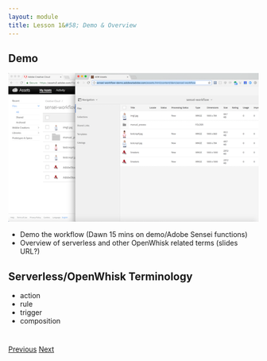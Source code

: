```yaml
---
layout: module
title: Lesson 1&#58; Demo & Overview
---
```


## Demo

![](images/sensei-workflow.png)

- Demo the workflow (Dawn 15 mins on demo/Adobe Sensei functions)
- Overview of serverless and other OpenWhisk related terms (slides URL?)

## Serverless/OpenWhisk Terminology
- action 
- rule
- trigger 
- composition


<div class="row" style="margin-top:40px;">
<div class="col-sm-12">
<a href="index.html" class="btn btn-default"><i class="glyphicon glyphicon-chevron-left"></i> Previous</a>
<a href="lesson2.html" class="btn btn-default pull-right">Next <i class="glyphicon
glyphicon-chevron-right"></i></a>
</div>
</div>
